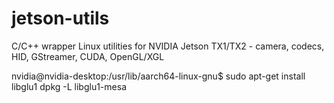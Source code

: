 # jetson-utils
C/C++ wrapper Linux utilities for NVIDIA Jetson TX1/TX2 - camera, codecs, HID, GStreamer, CUDA, OpenGL/XGL

nvidia@nvidia-desktop:/usr/lib/aarch64-linux-gnu$ sudo apt-get install libglu1
dpkg -L libglu1-mesa